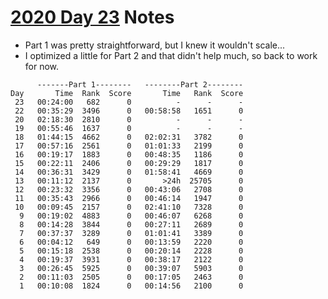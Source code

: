 # [2020 Day 23](https://adventofcode.com/2020/day/23) Notes

* Part 1 was pretty straightforward, but I knew it wouldn't scale...
* I optimized a little for Part 2 and that didn't help much, so back to work for now.

```
      -------Part 1--------   --------Part 2--------
Day       Time  Rank  Score       Time   Rank  Score
 23   00:24:00   682      0          -      -      -
 22   00:35:29  3496      0   00:58:58   1651      0
 20   02:18:30  2810      0          -      -      -
 19   00:55:46  1637      0          -      -      -
 18   01:44:15  4662      0   02:02:31   3782      0
 17   00:57:16  2561      0   01:01:33   2199      0
 16   00:19:17  1883      0   00:48:35   1186      0
 15   00:22:11  2406      0   00:29:29   1817      0
 14   00:36:31  3429      0   01:58:41   4669      0
 13   00:11:12  2137      0       >24h  25705      0
 12   00:23:32  3356      0   00:43:06   2708      0
 11   00:35:43  2966      0   00:46:14   1947      0
 10   00:09:45  2157      0   02:41:10   7328      0
  9   00:19:02  4883      0   00:46:07   6268      0
  8   00:14:28  3844      0   00:27:11   2689      0
  7   00:37:37  3289      0   01:01:41   3389      0
  6   00:04:12   649      0   00:13:59   2220      0
  5   00:15:18  2538      0   00:20:14   2228      0
  4   00:19:37  3931      0   00:38:17   2122      0
  3   00:26:45  5925      0   00:39:07   5903      0
  2   00:11:03  2505      0   00:17:05   2463      0
  1   00:10:08  1824      0   00:14:56   2100      0
```
